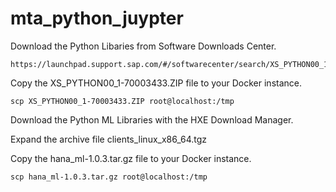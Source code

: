 # mta_python_juypter

Download the Python Libaries from Software Downloads Center.


```
https://launchpad.support.sap.com/#/softwarecenter/search/XS_PYTHON00_1
```

Copy the XS_PYTHON00_1-70003433.ZIP file to your Docker instance.

```
scp XS_PYTHON00_1-70003433.ZIP root@localhost:/tmp
```

Download the Python ML Libraries with the HXE Download Manager.

Expand the archive file clients_linux_x86_64.tgz

Copy the hana_ml-1.0.3.tar.gz file to your Docker instance.

```
scp hana_ml-1.0.3.tar.gz root@localhost:/tmp
```
